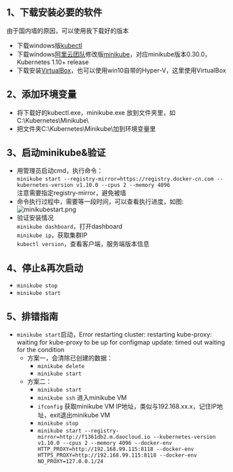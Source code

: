 1、下载安装必要的软件
--
由于国内墙的原因，可以使用我下载好的版本
* 下载windows版[kubectl](https://pan.baidu.com/s/10HoOk8QWLyGJXCciCp_nIg)
* 下载windows[阿里云团队](https://github.com/AliyunContainerService/minikube)修改版[minikube](https://pan.baidu.com/s/10HoOk8QWLyGJXCciCp_nIg)，对应minikube版本0.30.0，Kubernetes 1.10+ release
* 下载安装[VirtualBox](https://download.virtualbox.org/virtualbox/6.0.2/VirtualBox-6.0.2-128162-Win.exe)，也可以使用win10自带的Hyper-V，这里使用VirtualBox  

2、添加环境变量
--
* 将下载好的kubectl.exe，minikube.exe 放到文件夹里，如C:\Kubernetes\Minikube\
* 把文件夹C:\Kubernetes\Minikube\加到环境变量里

3、启动minikube&验证
--
* 用管理员启动cmd，执行命令：    
`minikube start --registry-mirror=https://registry.docker-cn.com --kubernetes-version v1.10.0 --cpus 2 --memory 4096`    
注意需要指定registry-mirror，避免被墙
* 命令执行过程中，需要等一段时间，可以查看执行进度，如图:  
![minikubestart.png](https://images.gitee.com/uploads/images/2019/0122/170754_38f09a3e_5849.png "minikubestart.png")
* 验证安装情况  
`minikube dashboard`，打开dashboard  
`minikube ip`，获取集群IP  
`kubectl version`，查看客户端，服务端版本信息 

4、停止&再次启动
--
* `minikube stop`  
* `minikube start`  

5、排错指南
-- 
* `minikube start`启动，Error restarting cluster:  restarting kube-proxy: waiting for kube-proxy to be up for configmap update: timed out waiting for the condition
    * 方案一，会清除已创建的数据：  
        * `minikube delete`  
        * `minikube start`  
    * 方案二： 
        * `minikube start`
        * `minikube ssh` 进入minikube VM
        * `ifconfig` 获取minikube VM IP地址，类似与192.168.xx.x，记住IP地址，exit退出minikube VM
        * `minikube stop`
        * `minikube start --registry-mirror=http://f1361db2.m.daocloud.io --kubernetes-version v1.10.0 --cpus 2 --memory 4096 --docker-env HTTP_PROXY=http://192.168.99.115:8118 --docker-env HTTPS_PROXY=http://192.168.99.115:8118 --docker-env NO_PROXY=127.0.0.1/24`

